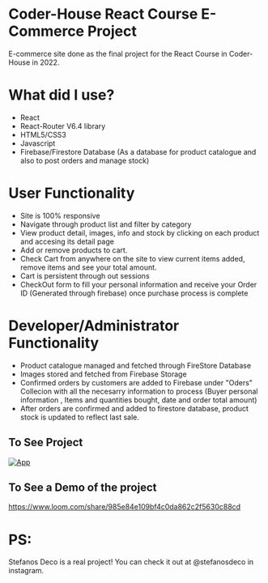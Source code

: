 # Coder-House React Course E-Commerce Project

E-commerce site done as the final project for the React Course in Coder-House in 2022.

# What did I use?

- React
- React-Router V6.4 library
- HTML5/CSS3
- Javascript
- Firebase/Firestore Database (As a database for product catalogue and also to post orders and manage stock)

# User Functionality

- Site is 100% responsive
- Navigate through product list and filter by category
- View product detail, images, info and stock by clicking on each product and accesing its detail page
- Add or remove products to cart.
- Check Cart from anywhere on the site to view current items added, remove items and see your total amount.
- Cart is persistent through out sessions
- CheckOut form to fill your personal information and receive your Order ID (Generated through firebase) once purchase process is complete

# Developer/Administrator Functionality

- Product catalogue managed and fetched through FireStore Database
- Images stored and fetched from Firebase Storage
- Confirmed orders by customers are added to Firebase under "Oders" Collecion with all the necesarry information to process (Buyer personal information , Items and quantities bought, date and order total amount)
- After orders are confirmed and added to firestore database, product stock is updated to reflect last sale.

## To See Project

[![App](https://img.shields.io/badge/App-informational?style=for-the-badge&logo=netlify&logoColor=fff&color=23272d)](https://stefanosdeco-coderh.netlify.app)

## To See a Demo of the project

https://www.loom.com/share/985e84e109bf4c0da862c2f5630c88cd

# PS:

Stefanos Deco is a real project! You can check it out at @stefanosdeco in instagram.
